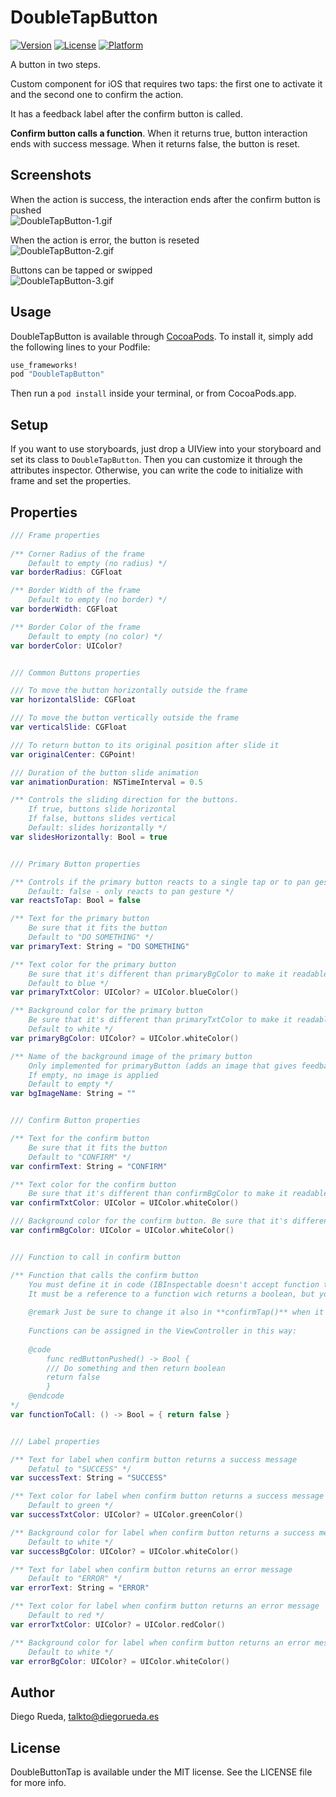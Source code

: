 # DoubleTapButton

[![Version](https://img.shields.io/cocoapods/v/DoubleTapButton.svg?style=flat)](http://cocoapods.org/pods/DoubleTapButton)
[![License](https://img.shields.io/cocoapods/l/DoubleTapButton.svg?style=flat)](http://cocoapods.org/pods/DoubleTapButton)
[![Platform](https://img.shields.io/cocoapods/p/DoubleTapButton.svg?style=flat)](http://cocoapods.org/pods/DoubleTapButton)

A button in two steps.

Custom component for iOS that requires two taps: the first one to activate it and the second one to confirm the action.

It has a feedback label after the confirm button is called. 

**Confirm button calls a function**. When it returns true, button interaction ends with success message. When it returns false, the button is reset.

## Screenshots

When the action is success, the interaction ends after the confirm button is pushed <br />
![DoubleTapButton-1.gif](http://diegorueda.es/code/assets/images/iOSComponents/DoubleTapButton-1.gif)

When the action is error, the button is reseted <br />
![DoubleTapButton-2.gif](http://diegorueda.es/code/assets/images/iOSComponents/DoubleTapButton-2.gif)

Buttons can be tapped or swipped <br />
![DoubleTapButton-3.gif](http://diegorueda.es/code/assets/images/iOSComponents/DoubleTapButton-3.gif)

## Usage

DoubleTapButton is available through [CocoaPods](http://cocoapods.org). To install it, simply add the following lines to your Podfile:

```ruby
use_frameworks!
pod "DoubleTapButton"
```

Then run a `pod install` inside your terminal, or from CocoaPods.app.

## Setup

If you want to use storyboards, just drop a UIView into your storyboard and set its class to `DoubleTapButton`. Then you can customize it through the attributes inspector. 
Otherwise, you can write the code to initialize with frame and set the properties.

## Properties
```swift
/// Frame properties
    
/** Corner Radius of the frame
    Default to empty (no radius) */
var borderRadius: CGFloat 

/** Border Width of the frame
    Default to empty (no border) */
var borderWidth: CGFloat 

/** Border Color of the frame
    Default to empty (no color) */
var borderColor: UIColor?


/// Common Buttons properties

/// To move the button horizontally outside the frame
var horizontalSlide: CGFloat

/// To move the button vertically outside the frame
var verticalSlide: CGFloat

/// To return button to its original position after slide it
var originalCenter: CGPoint!

/// Duration of the button slide animation
var animationDuration: NSTimeInterval = 0.5

/** Controls the sliding direction for the buttons. 
    If true, buttons slide horizontal
    If false, buttons slides vertical 
    Default: slides horizontally */
var slidesHorizontally: Bool = true


/// Primary Button properties

/** Controls if the primary button reacts to a single tap or to pan gesture
    Default: false - only reacts to pan gesture */
var reactsToTap: Bool = false

/** Text for the primary button 
    Be sure that it fits the button 
    Default to "DO SOMETHING" */
var primaryText: String = "DO SOMETHING"

/** Text color for the primary button 
    Be sure that it's different than primaryBgColor to make it readable
    Default to blue */
var primaryTxtColor: UIColor? = UIColor.blueColor()

/** Background color for the primary button
    Be sure that it's different than primaryTxtColor to make it readable
    Default to white */
var primaryBgColor: UIColor? = UIColor.whiteColor()

/** Name of the background image of the primary button
    Only implemented for primaryButton (adds an image that gives feedback to user that is draggable)
    If empty, no image is applied
    Default to empty */
var bgImageName: String = ""


/// Confirm Button properties

/** Text for the confirm button
    Be sure that it fits the button
    Default to "CONFIRM" */
var confirmText: String = "CONFIRM"

/** Text color for the confirm button
    Be sure that it's different than confirmBgColor to make it readable */
var confirmTxtColor: UIColor = UIColor.whiteColor()

/// Background color for the confirm button. Be sure that it's different than confirmTxtColor to make it readable
var confirmBgColor: UIColor = UIColor.whiteColor()


/// Function to call in confirm button

/** Function that calls the confirm button
    You must define it in code (IBInspectable doesn't accept function type)
    It must be a reference to a function wich returns a boolean, but you can change the implementation
    
    @remark Just be sure to change it also in **confirmTap()** when it is used. Default to (() -> true)
    
    Functions can be assigned in the ViewController in this way:
    
    @code
        func redButtonPushed() -> Bool {
        /// Do something and then return boolean
        return false
        }
    @endcode
*/
var functionToCall: () -> Bool = { return false }


/// Label properties

/** Text for label when confirm button returns a success message
    Defatul to "SUCCESS" */
var successText: String = "SUCCESS"

/** Text color for label when confirm button returns a success message
    Default to green */
var successTxtColor: UIColor? = UIColor.greenColor()

/** Background color for label when confirm button returns a success message
    Default to white */
var successBgColor: UIColor? = UIColor.whiteColor()

/** Text for label when confirm button returns an error message
    Default to "ERROR" */
var errorText: String = "ERROR"

/** Text color for label when confirm button returns an error message
    Default to red */
var errorTxtColor: UIColor? = UIColor.redColor()

/** Background color for label when confirm button returns an error message
    Default to white */
var errorBgColor: UIColor? = UIColor.whiteColor()
```

## Author
Diego Rueda, talkto@diegorueda.es

## License
DoubleButtonTap is available under the MIT license. See the LICENSE file for more info.
